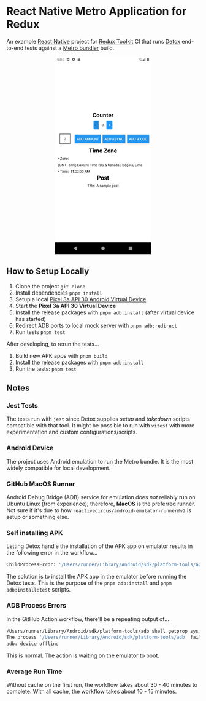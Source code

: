 # React Native Metro Application for Redux
An example [React Native](https://reactnative.dev/) project for [Redux Toolkit](https://github.com/reduxjs/redux-toolkit) CI that runs [Detox](https://wix.github.io/Detox/) end-to-end tests against a [Metro bundler](https://facebook.github.io/metro/) build.

<div align="center">

<img width="250" src="img/app-screenshot.webp" alt="App Screenshot" />

</div>

## How to Setup Locally

1. Clone the project `git clone `
2. Install dependencies `pnpm install`
3. Setup a local [Pixel 3a API 30 Android Virtual Device](https://developer.android.com/studio/run/managing-avds).
4. Start the **Pixel 3a API 30 Virtual Device**
5. Install the release packages with `pnpm adb:install` (after virtual device has started)
6. Redirect ADB ports to local mock server with `pnpm adb:redirect`
7. Run tests `pnpm test`

After developing, to rerun the tests...

1. Build new APK apps with `pnpm build`
2. Install the release packages with `pnpm adb:install`
3. Run the tests: `pnpm test`

## Notes

### Jest Tests

The tests run with `jest` since Detox supplies _setup_ and _takedown_ scripts compatible with that tool. It might be possible to run with `vitest` with more experimentation and custom configurations/scripts.

### Android Device

The project uses Android emulation to run the Metro bundle. It is the most widely compatible for local development.

### GitHub MacOS Runner

Android Debug Bridge (ADB) service for emulation does _not_ reliably run on Ubuntu Linux (from experience); therefore, **MacOS** is the preferred runner. Not sure if it's due to how `reactivecircus/android-emulator-runner@v2` is setup or something else. 

### Self installing APK

Letting Detox handle the installation of the APK app on emulator results in the following error in the workflow...

```sh
ChildProcessError: '/Users/runner/Library/Android/sdk/platform-tools/adb -s emulator-5554 shell pm install -r -g -t /data/local/tmp/detox/Application.apk' failed with code null
```

The solution is to install the APK app in the emulator before running the Detox tests. This is the purpose of the `pnpm adb:install` and `pnpm adb:install:test` scripts.

### ADB Process Errors

In the GitHub Action workflow, there'll be a repeating output of...

```sh
/Users/runner/Library/Android/sdk/platform-tools/adb shell getprop sys.boot_completed
The process '/Users/runner/Library/Android/sdk/platform-tools/adb' failed with exit code 1
adb: device offline
```

This is normal. The action is waiting on the emulator to boot.

### Average Run Time

Without cache on the first run, the workflow takes about 30 - 40 minutes to complete. With all cache, the workflow takes about 10 - 15 minutes.
